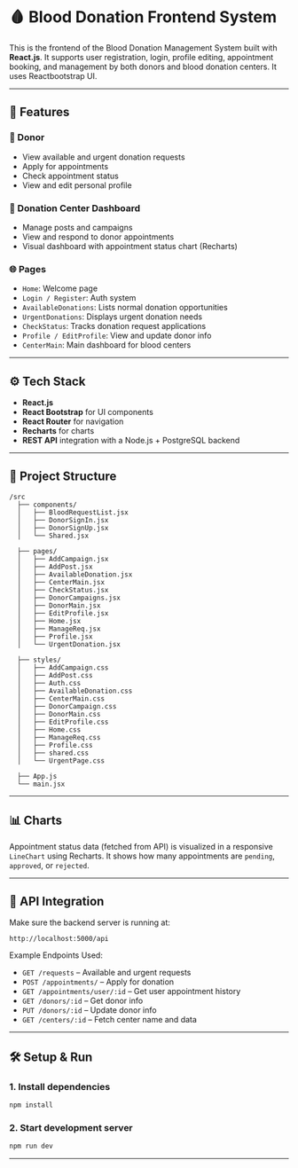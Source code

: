
# 🩸 Blood Donation Frontend System

This is the frontend of the Blood Donation Management System built with **React.js**. It supports user registration, login, profile editing, appointment booking, and management by both donors and blood donation centers. It uses Reactbootstrap UI.

---

## 🚀 Features

### 👤 Donor 
- View available and urgent donation requests
- Apply for appointments
- Check appointment status
- View and edit personal profile

### 🏥 Donation Center Dashboard
- Manage posts and campaigns
- View and respond to donor appointments
- Visual dashboard with appointment status chart (Recharts)

### 🌐 Pages
- `Home`: Welcome page
- `Login / Register`: Auth system 
- `AvailableDonations`: Lists normal donation opportunities
- `UrgentDonations`: Displays urgent donation needs
- `CheckStatus`: Tracks donation request applications
- `Profile / EditProfile`: View and update donor info
- `CenterMain`: Main dashboard for blood centers

---

## ⚙️ Tech Stack

- **React.js**
- **React Bootstrap** for UI components
- **React Router** for navigation
- **Recharts** for charts
- **REST API** integration with a Node.js + PostgreSQL backend

---

## 📁 Project Structure


```
/src
  ├── components/
  │   ├── BloodRequestList.jsx
  │   ├── DonorSignIn.jsx
  │   ├── DonorSignUp.jsx
  │   └── Shared.jsx

  ├── pages/
  │   ├── AddCampaign.jsx
  │   ├── AddPost.jsx
  │   ├── AvailableDonation.jsx
  │   ├── CenterMain.jsx
  │   ├── CheckStatus.jsx
  │   ├── DonorCampaigns.jsx
  │   ├── DonorMain.jsx
  │   ├── EditProfile.jsx
  │   ├── Home.jsx
  │   ├── ManageReq.jsx
  │   ├── Profile.jsx
  │   └── UrgentDonation.jsx

  ├── styles/
  │   ├── AddCampaign.css
  │   ├── AddPost.css
  │   ├── Auth.css
  │   ├── AvailableDonation.css
  │   ├── CenterMain.css
  │   ├── DonorCampaign.css
  │   ├── DonorMain.css
  │   ├── EditProfile.css
  │   ├── Home.css
  │   ├── ManageReq.css
  │   ├── Profile.css
  │   ├── shared.css
  │   └── UrgentPage.css

  ├── App.js
  └── main.jsx
```
---

## 📊 Charts

Appointment status data (fetched from API) is visualized in a responsive `LineChart` using Recharts. It shows how many appointments are `pending`, `approved`, or `rejected`.

---

## 🔗 API Integration

Make sure the backend server is running at:
```
http://localhost:5000/api
```

Example Endpoints Used:
- `GET /requests` – Available and urgent requests
- `POST /appointments/` – Apply for donation
- `GET /appointments/user/:id` – Get user appointment history
- `GET /donors/:id` – Get donor info
- `PUT /donors/:id` – Update donor info
- `GET /centers/:id` – Fetch center name and data

---

## 🛠️ Setup & Run

### 1. Install dependencies
```bash
npm install
```

### 2. Start development server
```bash
npm run dev
```



---
